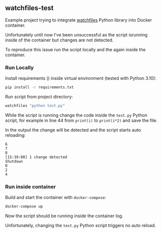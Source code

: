 
## watchfiles-test

Example project trying to integrate [watchfiles](https://github.com/samuelcolvin/watchfiles) Python library into Docker container.

Unfortunately until now I've been unsuccessful as the script isrunning inside of the container but changes are not detected.

To reproduce this issue run the script locally and the again inside the container.

### Run Locally

Install requirements () inside virtual environment (tested with Python 3.10):

```sh
pip install -r requirements.txt
```

Run script from project directory:

```sh
watchfiles "python test.py"
```

While the script is running change the code inside the `test.py` Python script, for example in line 44
from `print(i)` to `print(i*2)` and save the file.

In the output the change will be detected and the script starts auto reloading:

```
6
7
8
[15:39:08] 1 change detected
Shutdown
0
2
4
```

### Run inside container

Build and start the container with `docker-compose`:

```sh
docker-compose up
```

Now the script should be running inside the container log.

Unfortunately, changing the `test.py` Python script triggers no auto reload.